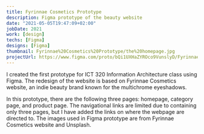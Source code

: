 ```yaml
---
title: Fyrinnae Cosmetics Prototype
description: Figma prototype of the beauty website
date: "2021-05-05T19:47:09+02:00"
jobDate: 2021
work: [design]
techs: [Figma]
designs: [Figma]
thumbnail: Fyrinnae%20Cosmetics%20Prototype/the%20homepage.jpg
projectUrl: https://www.figma.com/proto/bQi1UXHaZYROco9VunslyD/Fyrinnae-Cosmetics-IA?node-id=109%3A2595&scaling=min-zoom
---
```


I created the first prototype for ICT 320 Information Architecture class using Figma. The redesign of the website is based on Fyrinnae Cosmetics website, an indie beauty brand known for the multichrome eyeshadows. 

In this prototype, there are the following three pages: homepage, category page, and product page. The navigational links are limited due to containing only three pages, but I have added the links on where the webpage are directed to. The images used in Figma prototype are from Fyrinnae Cosmetics website and Unsplash. 
